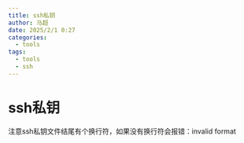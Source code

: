 ```yaml
---
title: ssh私钥
author: 马超
date: 2025/2/1 0:27
categories:
  - tools
tags:
  - tools
  - ssh
---
```


# ssh私钥

注意ssh私钥文件结尾有个换行符，如果没有换行符会报错：invalid format